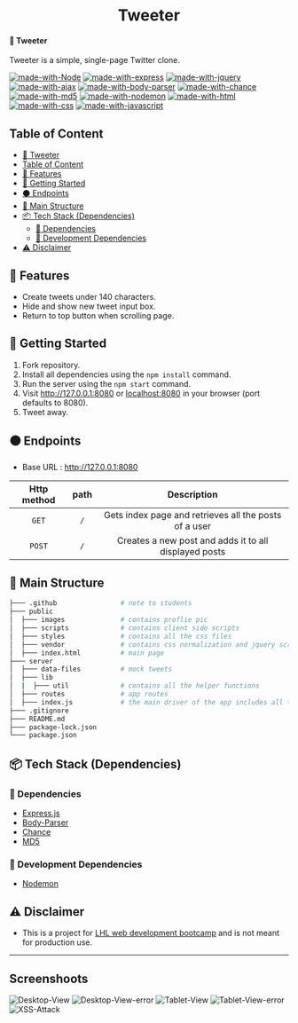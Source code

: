 <h1 align="center">Tweeter</h1>

#### 🔗 Tweeter
Tweeter is a simple, single-page Twitter clone.

[![made-with-Node](https://img.shields.io/badge/Made%20with-Node.js%20-success)](https://nodejs.org/en/)
[![made-with-express](https://img.shields.io/badge/Made%20with-Express.js%20-black)](https://expressjs.com/)
[![made-with-jquery](https://img.shields.io/badge/Made%20with-jQuery%20-blue)](https://jquery.com/)
[![made-with-ajax](https://img.shields.io/badge/Made%20with-AJAX%20-blue)]()
[![made-with-body-parser](https://img.shields.io/badge/Made%20with-Body_Parser%20-red)](https://www.npmjs.com/package/body-parser)
[![made-with-chance](https://img.shields.io/badge/Made%20with-Chance%20-red)](https://www.npmjs.com/package/chance)
[![made-with-md5](https://img.shields.io/badge/Made%20with-MD5%20-black)](https://www.npmjs.com/package/md5)
[![made-with-nodemon](https://img.shields.io/badge/Made%20with-Nodemon.js%20-success)](https://nodemon.io/)
[![made-with-html](https://img.shields.io/badge/Made%20with-HTML%20-orange)](https://developer.mozilla.org/en-US/docs/Web/html)
[![made-with-css](https://img.shields.io/badge/Made%20with-CSS%20-blue)](https://developer.mozilla.org/en-US/docs/Web/CSS)
[![made-with-javascript](https://img.shields.io/badge/Made%20with-JavaScript%20-yellow)](https://developer.mozilla.org/en-US/docs/Web/javascript)

## Table of Content
- [🔗 Tweeter](#-tweeter)
- [Table of Content](#table-of-content)
- [🌟 Features](#-features)
- [🚀 Getting Started](#-getting-started)
- [⚫ Endpoints](#-endpoints)
- [🧱 Main Structure](#-main-structure)
- [📦 Tech Stack (Dependencies)](#-tech-stack-dependencies)
  - [🔨 Dependencies](#-Dependencies)
  - [🧰 Development Dependencies](#-development-dependencies)
- [⚠️ Disclaimer](#️-disclaimer)

## 🌟 Features
- Create tweets under 140 characters.
- Hide and show new tweet input box.
- Return to top button when scrolling page.
 
## 🚀 Getting Started
1. Fork repository.
2. Install all dependencies using the `npm install` command.
3. Run the server using the `npm start` command.
4. Visit http://127.0.0.1:8080 or [localhost:8080](http://localhost:8080) in your browser (port defaults to 8080).
5. Tweet away.

## ⚫ Endpoints
- Base URL : http://127.0.0.1:8080

| <b> Http method </b> | path                             | Description                                                                             |
| :------------------: | :------------------------------: | :-------------------------------------------------------------------------------------: |
| `GET`                | `/`                              | Gets index page and retrieves all the posts of a user                                   |
| `POST`               | `/`                              | Creates a new post and adds it to all displayed posts                                   |

## 🧱 Main Structure
```sh
├─── .github                # note to students
├─── public                 
│  ├─── images              # contains proflie pic
│  ├─── scripts             # contains client side scripts
│  ├─── styles              # contains all the css files
│  ├─── vendor              # contains css normalization and jquery scripts
│  ├─── index.html          # main page
├─── server             
│  ├─── data-files          # mock tweets
│  ├─── lib                 
│  |  ├─── util             # contains all the helper functions
│  ├─── routes              # app routes
│  ├─── index.js            # the main driver of the app includes all the routes and server configs
├─── .gitignore
├─── README.md
├─── package-lock.json
└─── package.json
```

## 📦 Tech Stack (Dependencies)

### 🔨 Dependencies
- [Express.js](https://www.npmjs.com/package/express)
- [Body-Parser](https://www.npmjs.com/package/body-parser)
- [Chance](https://www.npmjs.com/package/chance)
- [MD5](https://www.npmjs.com/package/md5)

### 🧰 Development Dependencies
- [Nodemon](https://www.npmjs.com/package/nodemon)

## ⚠️ Disclaimer
- This is a project for [LHL web development bootcamp](https://www.lighthouselabs.ca/) and is not meant for production use.

---
## Screenshoots

![Desktop-View](https://user-images.githubusercontent.com/107829745/222691623-0ab9838a-4fd3-4b90-a2ed-5cfb345864e9.JPG)
![Desktop-View-error](https://user-images.githubusercontent.com/107829745/222691628-cc08fde7-761e-4290-81f4-84131e3f8477.JPG)
![Tablet-View](https://user-images.githubusercontent.com/107829745/222691631-9ff5e95c-c5fa-45a4-89fa-d937abe97df4.JPG)
![Tablet-View-error](https://user-images.githubusercontent.com/107829745/222691634-91406b07-b178-4765-ac0e-2bb89bdabc33.JPG)
![XSS-Attack](https://user-images.githubusercontent.com/107829745/222691637-fda3493a-cdaa-4f21-9da3-ce8e719506b7.JPG)
